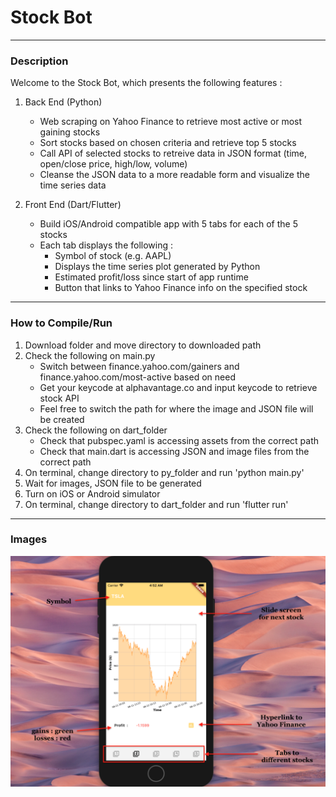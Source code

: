 # Stock Bot
-----
### Description
Welcome to the Stock Bot, which presents the following features : 

1) Back End (Python)

    * Web scraping on Yahoo Finance to retrieve most active or most gaining stocks 
    * Sort stocks based on chosen criteria and retrieve top 5 stocks
    * Call API of selected stocks to retreive data in JSON format (time, open/close price, high/low, volume)
    * Cleanse the JSON data to a more readable form and visualize the time series data 

  
2) Front End (Dart/Flutter)

    * Build iOS/Android compatible app with 5 tabs for each of the 5 stocks
    * Each tab displays the following :
  	   * Symbol of stock (e.g. AAPL)
  	   * Displays the time series plot generated by Python
  	   * Estimated profit/loss since start of app runtime 
  	   * Button that links to Yahoo Finance info on the specified stock 
      
-----
### How to Compile/Run

   1) Download folder and move directory to downloaded path 
   2) Check the following on main.py 
      * Switch between finance.yahoo.com/gainers and finance.yahoo.com/most-active based on need
      * Get your keycode at alphavantage.co and input keycode to retrieve stock API
      * Feel free to switch the path for where the image and JSON file will be created 
   3) Check the following on dart_folder
      * Check that pubspec.yaml is accessing assets from the correct path 
      * Check that main.dart is accessing JSON and image files from the correct path 
   4) On terminal, change directory to py_folder and run 'python main.py'
   5) Wait for images, JSON file to be generated
   6) Turn on iOS or Android simulator
   7) On terminal, change directory to dart_folder and run 'flutter run'

-----
### Images

![](Images/App.png)

